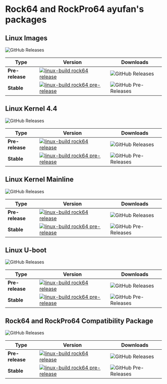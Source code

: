 # Rock64 and RockPro64 ayufan's packages

## Linux Images

![GitHub Releases](https://img.shields.io/github/downloads/ayufan-rock64/linux-build/total.svg?label=Downloads)

| Type | Version | Downloads |
|------|---------|-----------|
| **Pre-release** | [![linux-build rock64 release](https://img.shields.io/github/release/ayufan-rock64/linux-build.svg?label=Stable)](https://github.com/ayufan-rock64/linux-build/releases/latest) | ![GitHub Releases](https://img.shields.io/github/downloads/ayufan-rock64/linux-build/latest/total.svg) |
| **Stable** | [![linux-build rock64 pre-release](https://img.shields.io/github/release-pre/ayufan-rock64/linux-build.svg?label=Pre-release)](https://github.com/ayufan-rock64/linux-build/releases) | ![GitHub Pre-Releases](https://img.shields.io/github/downloads-pre/ayufan-rock64/linux-build/latest/total.svg) |

## Linux Kernel 4.4

![GitHub Releases](https://img.shields.io/github/downloads/ayufan-rock64/linux-kernel/total.svg?label=Downloads)

| Type | Version | Downloads |
|------|---------|-----------|
| **Pre-release** | [![linux-build rock64 release](https://img.shields.io/github/release/ayufan-rock64/linux-kernel.svg?label=Stable)](https://github.com/ayufan-rock64/linux-kernel/releases/latest) | ![GitHub Releases](https://img.shields.io/github/downloads/ayufan-rock64/linux-kernel/latest/total.svg) |
| **Stable** | [![linux-build rock64 pre-release](https://img.shields.io/github/release-pre/ayufan-rock64/linux-kernel.svg?label=Pre-release)](https://github.com/ayufan-rock64/linux-kernel/releases) | ![GitHub Pre-Releases](https://img.shields.io/github/downloads-pre/ayufan-rock64/linux-kernel/latest/total.svg) |

## Linux Kernel Mainline

![GitHub Releases](https://img.shields.io/github/downloads/ayufan-rock64/linux-mainline-kernel/total.svg?label=Downloads)

| Type | Version | Downloads |
|------|---------|-----------|
| **Pre-release** | [![linux-build rock64 release](https://img.shields.io/github/release/ayufan-rock64/linux-mainline-kernel.svg?label=Stable)](https://github.com/ayufan-rock64/linux-mainline-kernel/releases/latest) | ![GitHub Releases](https://img.shields.io/github/downloads/ayufan-rock64/linux-mainline-kernel/latest/total.svg) |
| **Stable** | [![linux-build rock64 pre-release](https://img.shields.io/github/release-pre/ayufan-rock64/linux-mainline-kernel.svg?label=Pre-release)](https://github.com/ayufan-rock64/linux-mainline-kernel/releases) | ![GitHub Pre-Releases](https://img.shields.io/github/downloads-pre/ayufan-rock64/linux-mainline-kernel/latest/total.svg) |

## Linux U-boot

![GitHub Releases](https://img.shields.io/github/downloads/ayufan-rock64/linux-u-boot/total.svg?label=Downloads)

| Type | Version | Downloads |
|------|---------|-----------|
| **Pre-release** | [![linux-build rock64 release](https://img.shields.io/github/release/ayufan-rock64/linux-u-boot.svg?label=Stable)](https://github.com/ayufan-rock64/linux-u-boot/releases/latest) | ![GitHub Releases](https://img.shields.io/github/downloads/ayufan-rock64/linux-u-boot/latest/total.svg) |
| **Stable** | [![linux-build rock64 pre-release](https://img.shields.io/github/release-pre/ayufan-rock64/linux-u-boot.svg?label=Pre-release)](https://github.com/ayufan-rock64/linux-u-boot/releases) | ![GitHub Pre-Releases](https://img.shields.io/github/downloads-pre/ayufan-rock64/linux-u-boot/latest/total.svg) |

## Rock64 and RockPro64 Compatibility Package

![GitHub Releases](https://img.shields.io/github/downloads/ayufan-rock64/linux-package/total.svg?label=Downloads)

| Type | Version | Downloads |
|------|---------|-----------|
| **Pre-release** | [![linux-build rock64 release](https://img.shields.io/github/release/ayufan-rock64/linux-package.svg?label=Stable)](https://github.com/ayufan-rock64/linux-package/releases/latest) | ![GitHub Releases](https://img.shields.io/github/downloads/ayufan-rock64/linux-package/latest/total.svg) |
| **Stable** | [![linux-build rock64 pre-release](https://img.shields.io/github/release-pre/ayufan-rock64/linux-package.svg?label=Pre-release)](https://github.com/ayufan-rock64/linux-package/releases) | ![GitHub Pre-Releases](https://img.shields.io/github/downloads-pre/ayufan-rock64/linux-package/latest/total.svg) |
